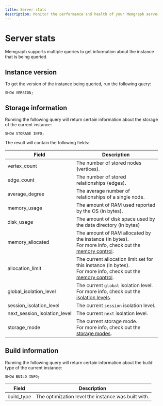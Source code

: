 ```yaml
---
title: Server stats
description: Monitor the performance and health of your Memgraph server with confidence. Head over to Memgraph's documentation page to gain more insights into server stats.
---
```


# Server stats

Memgraph supports multiple queries to get information about the instance that is
being queried.

## Instance version

To get the version of the instance being queried, run the following query:

```cypher
SHOW VERSION;
```

## Storage information

Running the following query will return certain information about the storage of
the current instance:

```cypher
SHOW STORAGE INFO;
```

The result will contain the following fields:

| Field                        | Description                                                                                                                                           |
|------------------------------|-------------------------------------------------------------------------------------------------------------------------------------------------------|
| vertex_count                 | The number of stored nodes (vertices).                                                                                                                |
| edge_count                   | The number of stored relationships (edges).                                                                                                           |
| average_degree               | The average number of relationships of a single node.                                                                                                 |
| memory_usage                 | The amount of RAM used reported by the OS (in bytes).                                                                                                 |
| disk_usage                   | The amount of disk space used by the data directory (in bytes)                                                                                        |
| memory_allocated             | The amount of RAM allocated by the instance (in bytes).<br/>For more info, check out the [memory control](/fundamentals/storage-memory-usage).        |
| allocation_limit             | The current allocation limit set for this instance (in bytes).<br/>For more info, check out the [memory control](/fundamentals/storage-memory-usage). |
| global_isolation_level       | The current `global` isolation level.<br/>For more info, check out the [isolation levels](/fundamentals/transactions#isolation-levels).               |
| session_isolation_level      | The current `session` isolation level.                                                                                                                |
| next_session_isolation_level | The current `next` isolation level.                                                                                                                   |
| storage_mode                 | The current storage mode.<br/>For more info, check out the [storage modes](/fundamentals/storage-memory-usage#storage-modes).                         |

## Build information

Running the following query will return certain information about the build type of
the current instance:

```cypher
SHOW BUILD INFO;
```

| Field      | Description                                         |
|------------|-----------------------------------------------------|
| build_type | The optimization level the instance was built with. |